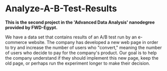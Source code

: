 # Analyze-A-B-Test-Results

**This is the second project in the 'Advanced Data Analysis' nanodegree provided by FWD-Egypt.**

We have a data set that contains results of an A/B test run by an e-commerce website. The company has developed a new web page in order to try and increase the number of users who "convert," meaning the number of users who decide to pay for the company's product. Our goal is to help the company understand if they should implement this new page, keep the old page, or perhaps run the experiment longer to make their decision.
